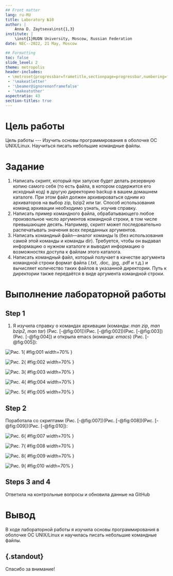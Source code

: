 ```yaml
---
## Front matter
lang: ru-RU
title: Laboratory №10
author: |
	Anna D. Zaytseva\inst{1,3}
institute: |
	\inst{1}RUDN University, Moscow, Russian Federation
date: NEC--2022, 21 May, Moscow

## Formatting
toc: false
slide_level: 2
theme: metropolis
header-includes: 
 - \metroset{progressbar=frametitle,sectionpage=progressbar,numbering=fraction}
 - '\makeatletter'
 - '\beamer@ignorenonframefalse'
 - '\makeatother'
aspectratio: 43
section-titles: true
---
```


# Цель работы

Цель работы --- Изучить основы программирования в оболочке ОС UNIX/Linux. Научиться писать небольшие командные файлы.

# Задание

1. Написать скрипт, который при запуске будет делать резервную копию самого себя (то есть файла, в котором содержится его исходный код) в другую директорию backup в вашем домашнем каталоге. При этом файл должен архивироваться одним из архиваторов на выбор zip, bzip2 или tar. Способ использования команд архивации необходимо узнать, изучив справку.
2. Написать пример командного файла, обрабатывающего любое произвольное число аргументов командной строки, в том числе превышающее десять. Например, скрипт
может последовательно распечатывать значения всех переданных аргументов.
3. Написать командный файл—аналог команды ls (без использования самой этой команды и команды dir). Требуется, чтобы он выдавал информацию о нужном каталоге и выводил информацию о возможностях доступа к файлам этого каталога.
4. Написать командный файл, который получает в качестве аргумента командной строки формат файла (.txt, .doc, .jpg, .pdf и т.д.) и вычисляет количество таких файлов
в указанной директории. Путь к директории также передаётся в виде аргумента командной строки.

# Выполнение лабораторной работы

## Step 1

1. Я изучила справку о командах архивации (команды: *man zip*, *man bzip2*, *man tar*) (Рис. [-@fig:001])(Рис. [-@fig:002])(Рис. [-@fig:003])(Рис. [-@fig:004]) и открыла emacs (команда: *emacs*) (Рис. [-@fig:005]):

![Рис. 1](lab10_images/1.png){ #fig:001 width=70% }

![Рис. 2](lab10_images/2.png){ #fig:002 width=70% }

![Рис. 3](lab10_images/3.png){ #fig:003 width=70% }

![Рис. 4](lab10_images/4.png){ #fig:004 width=70% }

![Рис. 5](lab10_images/5.png){ #fig:005 width=70% }

## Step 2

Поработала со скриптами (Рис. [-@fig:007])(Рис. [-@fig:008])(Рис. [-@fig:009])(Рис. [-@fig:010]):

![Рис. 6](lab10_images/7.png){ #fig:007 width=70% }

![Рис. 7](lab10_images/8.png){ #fig:008 width=70% }

![Рис. 8](lab10_images/9.png){ #fig:009 width=70% }

![Рис. 9](lab10_images/10.png){ #fig:010 width=70% }

## Steps 3 and 4

Ответила на контрольные вопросы и обновила данные на GitHub

# Вывод

В ходе лабораторной работы я изучила основы программирования в оболочке ОС UNIX/Linux и научилась писать небольшие командные файлы.

## {.standout}

Спасибо за внимание!

